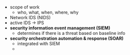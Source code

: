 - scope of work
	- who, what, when, where, why
- Network IDS (NIDS)
- active IDS -> IPS
- **security information event management (SIEM)**
	- determines if there is a threat based on baseline info
- **security orchestration automation & response (SOAR)**
	- integrated with SIEM
	- 